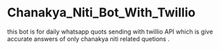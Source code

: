 # Chanakya_Niti_Bot_With_Twillio
this bot is for daily whatsapp quots sending with twillio API  which is give accurate answers of only chanakya niti related quetions .
